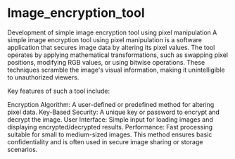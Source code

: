 # Image_encryption_tool
Development  of simple image encryption tool using pixel manipulation
A simple image encryption tool using pixel manipulation is a software application that secures image data by altering its pixel values. The tool operates by applying mathematical transformations, such as swapping pixel positions, modifying RGB values, or using bitwise operations. These techniques scramble the image's visual information, making it unintelligible to unauthorized viewers.

Key features of such a tool include:

Encryption Algorithm: A user-defined or predefined method for altering pixel data.
Key-Based Security: A unique key or password to encrypt and decrypt the image.
User Interface: Simple input for loading images and displaying encrypted/decrypted results.
Performance: Fast processing suitable for small to medium-sized images.
This method ensures basic confidentiality and is often used in secure image sharing or storage scenarios.
